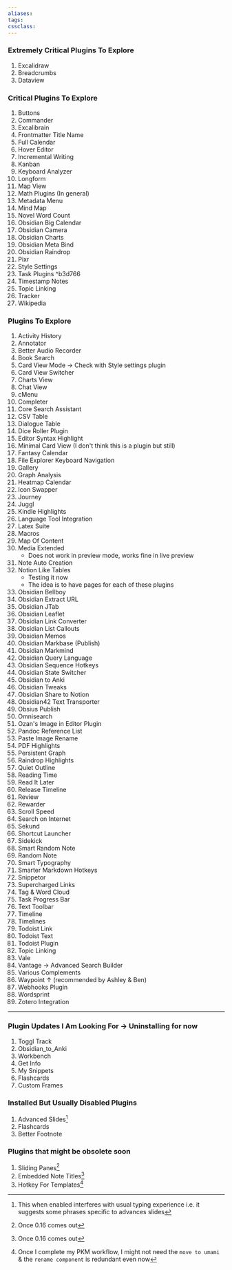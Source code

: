 ```yaml
---
aliases:
tags: 
cssclass:
---
```


### Extremely Critical Plugins To Explore
1. Excalidraw
2. Breadcrumbs
3. Dataview

### Critical Plugins To Explore 
1. Buttons
2. Commander
3. Excalibrain
4. Frontmatter Title Name
5. Full Calendar
6. Hover Editor
7. Incremental Writing
8. Kanban
9. Keyboard Analyzer
10. Longform
11. Map View
12. Math Plugins (In general)
13. Metadata Menu
14. Mind Map
15. Novel Word Count
16. Obsidian Big Calendar
17. Obsidian Camera
18. Obsidian Charts
19. Obsidian Meta Bind
20. Obsidian Raindrop
21. Pixr
22. Style Settings
23. Task Plugins ^b3d766
24. Timestamp Notes
25. Topic Linking
26. Tracker
27. Wikipedia

### Plugins To Explore
1. Activity History
2. Annotator
3. Better Audio Recorder
4. Book Search
5. Card View Mode → Check with Style settings plugin
6. Card View Switcher
7. Charts View
8. Chat View
9. cMenu
10. Completer
11. Core Search Assistant
12. CSV Table 
13. Dialogue Table
14. Dice Roller Plugin
15. Editor Syntax Highlight
16. Minimal Card View (I don't think this is a plugin but still)
17. Fantasy Calendar 
18. File Explorer Keyboard Navigation
19. Gallery
20. Graph Analysis
21. Heatmap Calendar
22. Icon Swapper
23. Journey
24. Juggl
25. Kindle Highlights
26. Language Tool Integration
27. Latex Suite
28. Macros
29. Map Of Content
30. Media Extended
	- Does not work in preview mode, works fine in live preview
31. Note Auto Creation
32. Notion Like Tables 
	- Testing it now
	- The idea is to have pages for each of these plugins
33. Obsidian Bellboy
34. Obsidian Extract URL
35. Obsidian JTab
36. Obsidian Leaflet
37. Obsidian Link Converter
38. Obsidian List Callouts
39. Obsidian Memos
40. Obsidian Markbase (Publish)
41. Obsidian Markmind
42. Obsidian Query Language
43. Obsidian Sequence Hotkeys
44. Obsidian State Switcher
45. Obsidian to Anki
46. Obsidian Tweaks
47. Obsidian Share to Notion
48. Obsidian42 Text Transporter
49. Obsius Publish
50. Omnisearch
51. Ozan's Image in Editor Plugin
52. Pandoc Reference List
53. Paste Image Rename
54. PDF Highlights
55. Persistent Graph
56. Raindrop Highlights
57. Quiet Outline 
58. Reading Time
59. Read It Later
60. Release Timeline
61. Review
62. Rewarder
63. Scroll Speed
64. Search on Internet
65. Sekund
66. Shortcut Launcher
67. Sidekick
68. Smart Random Note
69. Random Note
70. Smart Typography
71. Smarter Markdown Hotkeys
72. Snippetor
73. Supercharged Links
74. Tag & Word Cloud
75. Task Progress Bar
76. Text Toolbar
77. Timeline
78. Timelines
79. Todoist Link
80. Todoist Text
81. Todoist Plugin
82. Topic Linking
83. Vale
84. Vantage → Advanced Search Builder
85. Various Complements
86. Waypoint ↑ (recommended by Ashley & Ben)
87. Webhooks Plugin
88. Wordsprint
89. Zotero Integration

---
### Plugin Updates I Am Looking For  → Uninstalling for now
1. Toggl Track
2. Obsidian_to_Anki
3. Workbench
4. Get Info
5. My Snippets
6. Flashcards
7. Custom Frames


### Installed But Usually Disabled Plugins
1. Advanced Slides[^1]
2. Flashcards
3. Better Footnote


### Plugins that might be obsolete soon
1. Sliding Panes[^2]
2. Embedded Note Titles[^2]
3. Hotkey For Templates[^3]

[^1]: This when enabled interferes with usual typing experience i.e. it suggests some phrases specific to advances slides
[^2]: Once 0.16 comes out
[^3]: Once I complete my PKM workflow, I might not need the `move to umami` & the `rename component` is redundant even now
